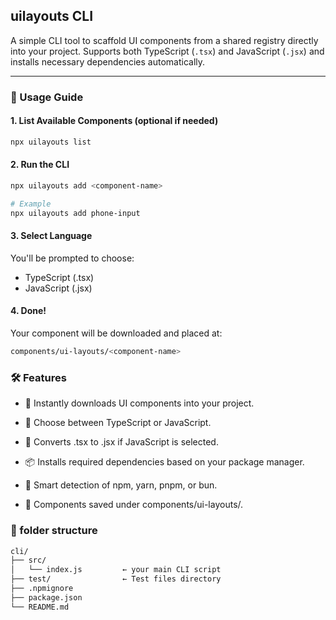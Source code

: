 ## uilayouts CLI

A simple CLI tool to scaffold UI components from a shared registry directly into your project. Supports both TypeScript (`.tsx`) and JavaScript (`.jsx`) and installs necessary dependencies automatically.

---

### 📝 Usage Guide

#### 1. List Available Components (optional if needed)

```bash
npx uilayouts list
```
#### 2. Run the CLI

```bash
npx uilayouts add <component-name>

# Example
npx uilayouts add phone-input
```

#### 3. Select Language

You'll be prompted to choose:

- TypeScript (.tsx)
- JavaScript (.jsx)

#### 4. Done!

Your component will be downloaded and placed at:

```bash
components/ui-layouts/<component-name>
```

### 🛠️ Features

- 📁 Instantly downloads UI components into your project.

- 🔀 Choose between TypeScript or JavaScript.

- 🔄 Converts .tsx to .jsx if JavaScript is selected.

- 📦 Installs required dependencies based on your package manager.

- 🧠 Smart detection of npm, yarn, pnpm, or bun.

- 💾 Components saved under components/ui-layouts/<component-name>.

### 📁 folder structure

```bash
cli/
├── src/
│   └── index.js         ← your main CLI script
├── test/                ← Test files directory
├── .npmignore
├── package.json
└── README.md
```
